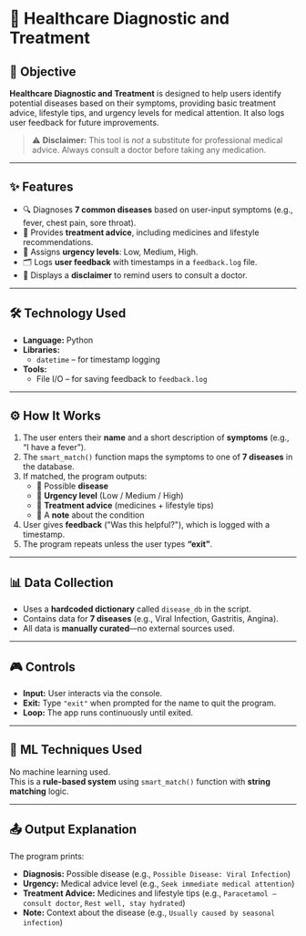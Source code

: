 # 🏥 Healthcare Diagnostic and Treatment

## 🎯 Objective
**Healthcare Diagnostic and Treatment** is designed to help users identify potential diseases based on their symptoms, providing basic treatment advice, lifestyle tips, and urgency levels for medical attention. It also logs user feedback for future improvements.

> ⚠️ **Disclaimer:** This tool is *not* a substitute for professional medical advice. Always consult a doctor before taking any medication.

---

## ✨ Features
- 🔍 Diagnoses **7 common diseases** based on user-input symptoms (e.g., fever, chest pain, sore throat).
- 💊 Provides **treatment advice**, including medicines and lifestyle recommendations.
- 🚨 Assigns **urgency levels**: Low, Medium, High.
- 🗂 Logs **user feedback** with timestamps in a `feedback.log` file.
- 📢 Displays a **disclaimer** to remind users to consult a doctor.

---

## 🛠️ Technology Used
- **Language:** Python  
- **Libraries:**
  - `datetime` – for timestamp logging  
- **Tools:**
  - File I/O – for saving feedback to `feedback.log`

---

## ⚙️ How It Works
1. The user enters their **name** and a short description of **symptoms** (e.g., “I have a fever”).
2. The `smart_match()` function maps the symptoms to one of **7 diseases** in the database.
3. If matched, the program outputs:
   - 🦠 Possible **disease**
   - 🚦 **Urgency level** (Low / Medium / High)
   - 💊 **Treatment advice** (medicines + lifestyle tips)
   - 📝 A **note** about the condition
4. User gives **feedback** ("Was this helpful?"), which is logged with a timestamp.
5. The program repeats unless the user types **“exit”**.

---

## 📊 Data Collection
- Uses a **hardcoded dictionary** called `disease_db` in the script.
- Contains data for **7 diseases** (e.g., Viral Infection, Gastritis, Angina).
- All data is **manually curated**—no external sources used.

---

## 🎮 Controls
- **Input:** User interacts via the console.
- **Exit:** Type `"exit"` when prompted for the name to quit the program.
- **Loop:** The app runs continuously until exited.

---

## 🧠 ML Techniques Used
No machine learning used.  
This is a **rule-based system** using `smart_match()` function with **string matching** logic.

---

## 📤 Output Explanation
The program prints:
- **Diagnosis:** Possible disease (e.g., `Possible Disease: Viral Infection`)
- **Urgency:** Medical advice level (e.g., `Seek immediate medical attention`)
- **Treatment Advice:** Medicines and lifestyle tips (e.g., `Paracetamol – consult doctor`, `Rest well, stay hydrated`)
- **Note:** Context about the disease (e.g., `Usually caused by seasonal infection`)
